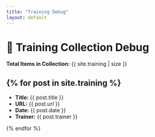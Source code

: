 ```yaml
---
title: "Training Debug"
layout: default
---
```


# 🧪 Training Collection Debug

**Total Items in Collection:** {{ site.training | size }}

{% for post in site.training %}
---

- **Title:** {{ post.title }}
- **URL:** {{ post.url }}
- **Date:** {{ post.date }}
- **Trainer:** {{ post.trainer }}

{% endfor %}
